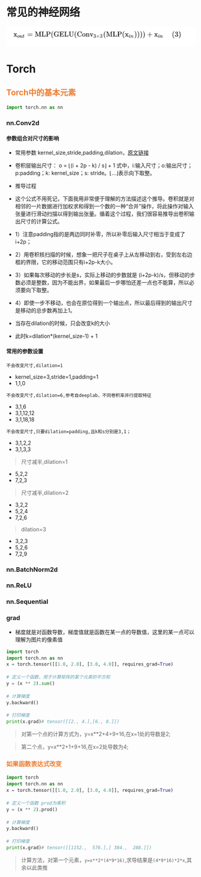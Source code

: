 # 常见的神经网络
![](./imgs/mixtransformer.png)
# Torch

<h2 style="color: #ed7d31">Torch中的基本元素</h2>

``` python
import torch.nn as nn
```

### nn.Conv2d
#### 参数组合对尺寸的影响

- 常用参数 kernel_size,stride,padding,dilation，[原文链接](https://blog.csdn.net/Brikie/article/details/112313143)
- 卷积层输出尺寸： o = ⌊(i + 2p - k) / s⌋ + 1
式中，i:输入尺寸；o:输出尺寸；p:padding；k: kernel_size；s: stride。⌊…⌋表示向下取整。

- 推导过程
- 这个公式不用死记，下面我用非常便于理解的方法描述这个推导。卷积就是对相邻的一片数据进行加权求和得到一个数的一种“合并”操作，将此操作对输入张量进行滑动扫描以得到输出张量。循着这个过程，我们很容易推导出卷积输出尺寸的计算公式。
- 1）注意padding指的是两边同时补零，所以补零后输入尺寸相当于变成了i+2p；
- 2）用卷积核扫描的时候，想象一把尺子在桌子上从左移动到右，受到左右边框的界限，它的移动范围只有i+2p-k大小。
- 3）如果每次移动的步长是s，实际上移动的步数就是 (i+2p-k)/s，但移动的步数必须是整数，因为不能出界，如果最后一步哪怕还差一点也不能算，所以必须要向下取整。
- 4）即使一步不移动，也会在原位得到一个输出点，所以最后得到的输出尺寸是移动的总步数再加上1。
- 当存在dilation的时候，只会改变k的大小
- 此时k=dilation*(kernel_size-1) + 1

#### 常用的参数设置
```{warning}
不会改变尺寸,dilation=1
```
- kernel_size=3,stride=1,padding=1
- 1,1,0
```{warning}
不会改变尺寸,dilation=6,参考自deeplab，不同卷积率并行提取特征
```
- 3,1,6
- 3,1,12,12
- 3,1,18,18
```{warning}
不会改变尺寸,只要dilation=padding,且k和s分别是3,1；
```
- 3,1,2,2
- 3,1,3,3

> 尺寸减半,dilation=1
- 5,2,2
- 7,2,3
> 尺寸减半,dilation=2
- 3,2,2
- 5,2,4
- 7,2,6
> dilation=3
- 3,2,3
- 5,2,6
- 7,2,9
### nn.BatchNorm2d


### nn.ReLU
### nn.Sequential

### grad
- 梯度就是对函数导数，梯度值就是函数在某一点的导数值，这里的某一点可以理解为图片的像素值
``` python
import torch
import torch.nn as nn
x = torch.tensor([[1.0, 2.0], [3.0, 4.0]], requires_grad=True)

# 定义一个函数，用于计算矩阵的某个元素的平方和
y = (x ** 2).sum()

# 计算梯度
y.backward()

# 打印梯度
print(x.grad)# tensor([[2., 4.],[6., 8.]])
```

> 对第一个点的计算方式为，y=x**2+4+9+16,在x=1处的导数是2;

> 第二个点，y=x**2+1+9+16,在x=2处导数为4;

<h3 style="color: #ed7d31">如果函数表达式改变</h3>

``` python
import torch
import torch.nn as nn
x = torch.tensor([[1.0, 2.0], [3.0, 4.0]], requires_grad=True)

# 定义一个函数 prod为乘积
y = (x ** 2).prod()

# 计算梯度
y.backward()

# 打印梯度
print(x.grad)# tensor([[1152.,  576.],[ 384.,  288.]])
```
> 计算方法，对第一个元素，`y=x**2*(4*9*16)`,求导结果是`(4*9*16)*2*x`,其余以此类推

